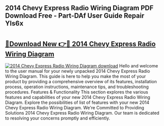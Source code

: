 ## 2014 Chevy Express Radio Wiring Diagram PDF Download Free - Part-DAf User Guide Repair YIs6x

# <h2><a href="http://dfquv1.blite.top/?on=2014+Chevy+Express+Radio+Wiring+Diagram">🔗Download New 👉🔴 2014 Chevy Express Radio Wiring Diagram</a></h2>

[![2014 Chevy Express Radio Wiring Diagram download](https://i.imgur.com/lujVjoI.png)](http://dfquv1.blite.top/?on=2014+Chevy+Express+Radio+Wiring+Diagram)
Hello and welcome to the user manual for your newly unpacked 2014 Chevy Express Radio Wiring Diagram. This guide is here to help you make the most of your product by providing a comprehensive overview of its features, installation process, operation instructions, maintenance tips, and troubleshooting procedures. Features & Functionality This section explores the various features and capabilities of your new 2014 Chevy Express Radio Wiring Diagram. Explore the possibilities of list of features with your new 2014 Chevy Express Radio Wiring Diagram. We're Committed to Providing Solutions 2014 Chevy Express Radio Wiring Diagram. Our team is dedicated to resolving your concerns promptly and efficiently.
